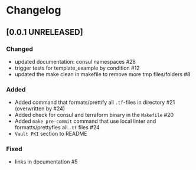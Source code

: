 # Changelog

## [0.0.1 UNRELEASED]


### Changed

- updated documentation: consul namespaces #28
- trigger tests for template_example by condition #12
- updated the make clean in makefile to remove more tmp files/folders #8

### Added

- Added command that formats/prettify all `.tf`-files in directory #21 (overwritten by #24)
- Added check for consul and terraform binary in the `Makefile` #20
- Added `make pre-commit` command that use local linter and formatts/prettyfies all `.tf` files #24
- `Vault PKI` section to README

### Fixed

- links in documentation #5
